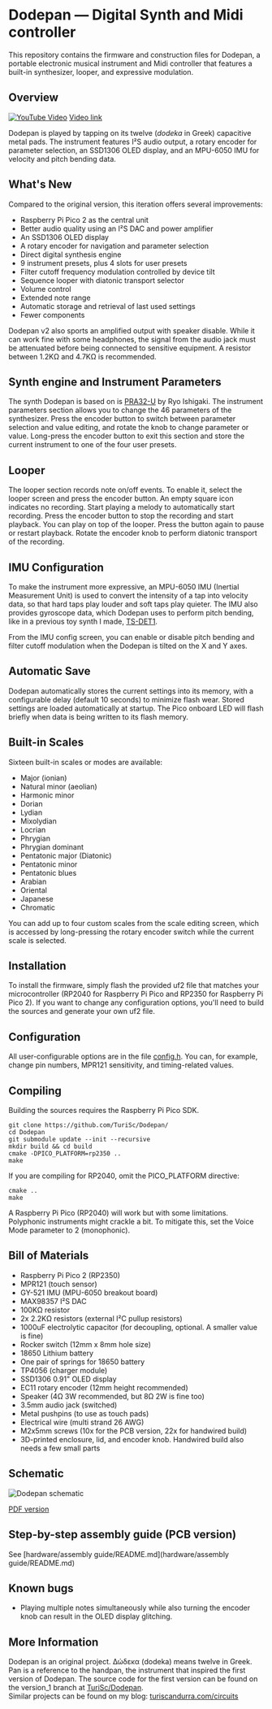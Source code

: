 # Dodepan ­— Digital Synth and Midi controller

This repository contains the firmware and construction files for Dodepan, a portable electronic musical instrument and Midi controller that features a built-in synthesizer, looper, and expressive modulation.

## Overview

[![YouTube Video](dodepan.jpg)](https://youtu.be/9P0qgh-Bno8 "Dodepan")
[Video link](https://youtu.be/9P0qgh-Bno8)

Dodepan is played by tapping on its twelve (_dodeka_ in Greek) capacitive metal pads. The instrument features I²S audio output, a rotary encoder for parameter selection, an SSD1306 OLED display, and an MPU-6050 IMU for velocity and pitch bending data.

## What's New

Compared to the original version, this iteration offers several improvements:

* Raspberry Pi Pico 2 as the central unit
* Better audio quality using an I²S DAC and power amplifier
* An SSD1306 OLED display
* A rotary encoder for navigation and parameter selection
* Direct digital synthesis engine
* 9 instrument presets, plus 4 slots for user presets
* Filter cutoff frequency modulation controlled by device tilt
* Sequence looper with diatonic transport selector
* Volume control
* Extended note range
* Automatic storage and retrieval of last used settings
* Fewer components

Dodepan v2 also sports an amplified output with speaker disable. While it can work fine with some headphones, the signal from the audio jack must be attenuated before being connected to sensitive equipment. A resistor between 1.2KΩ and 4.7KΩ is recommended.

## Synth engine and Instrument Parameters

The synth Dodepan is based on is [PRA32-U](https://github.com/risgk/digital-synth-pra32-u) by Ryo Ishigaki.
The instrument parameters section allows you to change the 46 parameters of the synthesizer. Press the encoder button to switch between parameter selection and value editing, and rotate the knob to change parameter or value. Long-press the encoder button to exit this section and store the current instrument to one of the four user presets.

## Looper

The looper section records note on/off events. To enable it, select the looper screen and press the encoder button. An empty square icon indicates no recording. Start playing a melody to automatically start recording. Press the encoder button to stop the recording and start playback. You can play on top of the looper. Press the button again to pause or restart playback. Rotate the encoder knob to perform diatonic transport of the recording.

## IMU Configuration

To make the instrument more expressive, an MPU-6050 IMU (Inertial Measurement Unit) is used to convert the intensity of a tap into velocity data, so that hard taps play louder and soft taps play quieter. The IMU also provides gyroscope data, which Dodepan uses to perform pitch bending, like in a previous toy synth I made, [TS-DET1](https://github.com/TuriSc/TS-DET1).

From the IMU config screen, you can enable or disable pitch bending and filter cutoff modulation when the Dodepan is tilted on the X and Y axes.

## Automatic Save

Dodepan automatically stores the current settings into its memory, with a configurable delay (default 10 seconds) to minimize flash wear. Stored settings are loaded automatically at startup.
The Pico onboard LED will flash briefly when data is being written to its flash memory.

## Built-in Scales

Sixteen built-in scales or modes are available:

* Major (ionian)
* Natural minor (aeolian)
* Harmonic minor
* Dorian
* Lydian
* Mixolydian
* Locrian
* Phrygian
* Phrygian dominant
* Pentatonic major (Diatonic)
* Pentatonic minor
* Pentatonic blues
* Arabian
* Oriental
* Japanese
* Chromatic

You can add up to four custom scales from the scale editing screen, which is accessed by long-pressing the rotary encoder switch while the current scale is selected.

## Installation

To install the firmware, simply flash the provided uf2 file that matches your microcontroller (RP2040 for Raspberry Pi Pico and RP2350 for Raspberry Pi Pico 2). If you want to change any configuration options, you'll need to build the sources and generate your own uf2 file.

## Configuration

All user-configurable options are in the file [config.h](config.h). You can, for example, change pin numbers, MPR121 sensitivity, and timing-related values.

## Compiling

Building the sources requires the Raspberry Pi Pico SDK.

```
git clone https://github.com/TuriSc/Dodepan/
cd Dodepan
git submodule update --init --recursive
mkdir build && cd build
cmake -DPICO_PLATFORM=rp2350 ..
make
```

If you are compiling for RP2040, omit the PICO_PLATFORM directive:
```
cmake ..
make
```
A Raspberry Pi Pico (RP2040) will work but with some limitations. Polyphonic instruments might crackle a bit. To mitigate this, set the Voice Mode parameter to 2 (monophonic).

## Bill of Materials

* Raspberry Pi Pico 2 (RP2350)
* MPR121 (touch sensor)
* GY-521 IMU (MPU-6050 breakout board)
* MAX98357 I²S DAC
* 100KΩ resistor
* 2x 2.2KΩ resistors (external I²C pullup resistors)
* 1000uF electrolytic capacitor (for decoupling, optional. A smaller value is fine)
* Rocker switch (12mm x 8mm hole size)
* 18650 Lithium battery
* One pair of springs for 18650 battery
* TP4056 (charger module)
* SSD1306 0.91" OLED display
* EC11 rotary encoder (12mm height recommended)
* Speaker (4Ω 3W recommended, but 8Ω 2W is fine too)
* 3.5mm audio jack (switched)
* Metal pushpins (to use as touch pads)
* Electrical wire (multi strand 26 AWG)
* M2x5mm screws (10x for the PCB version, 22x for handwired build)
* 3D-printed enclosure, lid, and encoder knob. Handwired build also needs a few small parts

## Schematic

![Dodepan schematic](hardware/Dodepan-schematic.png)

[PDF version](hardware/Dodepan-schematic.pdf)

## Step-by-step assembly guide (PCB version)

See [hardware/assembly guide/README.md](hardware/assembly guide/README.md)

## Known bugs

- Playing multiple notes simultaneously while also turning the encoder knob can result in the OLED display glitching.


## More Information

Dodepan is an original project.
Δώδεκα (dodeka) means twelve in Greek. Pan is a reference to the handpan, the instrument that inspired the first version of Dodepan.
The source code for the first version can be found on the version_1 branch at [TuriSc/Dodepan](https://github.com/TuriSc/Dodepan/tree/version_1).  
Similar projects can be found on my blog: [turiscandurra.com/circuits](https://turiscandurra.com/circuits/)
